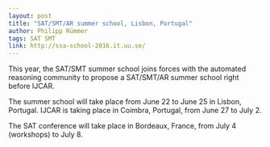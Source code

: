 ```yaml
---
layout: post
title: "SAT/SMT/AR summer school, Lisbon, Portugal"
author: Philipp Rümmer
tags: SAT SMT 
link: http://ssa-school-2016.it.uu.se/ 
---
```

This year, the SAT/SMT summer school joins forces with the automated reasoning community to propose a SAT/SMT/AR summer school right before IJCAR.

The summer school will take place from June 22 to June 25 in Lisbon, Portugal. IJCAR is taking place in Coimbra, Portugal, from June 27 to July 2.

The SAT conference will take place in Bordeaux, France, from July 4 (workshops) to July 8.

